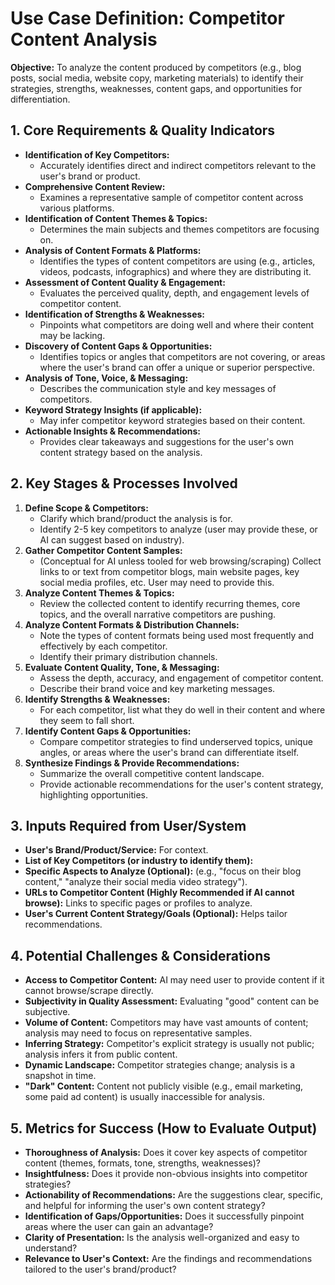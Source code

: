 # Use Case Definition: Competitor Content Analysis

**Objective:** To analyze the content produced by competitors (e.g., blog posts, social media, website copy, marketing materials) to identify their strategies, strengths, weaknesses, content gaps, and opportunities for differentiation.

## 1. Core Requirements & Quality Indicators

*   **Identification of Key Competitors:**
    *   Accurately identifies direct and indirect competitors relevant to the user's brand or product.
*   **Comprehensive Content Review:**
    *   Examines a representative sample of competitor content across various platforms.
*   **Identification of Content Themes & Topics:**
    *   Determines the main subjects and themes competitors are focusing on.
*   **Analysis of Content Formats & Platforms:**
    *   Identifies the types of content competitors are using (e.g., articles, videos, podcasts, infographics) and where they are distributing it.
*   **Assessment of Content Quality & Engagement:**
    *   Evaluates the perceived quality, depth, and engagement levels of competitor content.
*   **Identification of Strengths & Weaknesses:**
    *   Pinpoints what competitors are doing well and where their content may be lacking.
*   **Discovery of Content Gaps & Opportunities:**
    *   Identifies topics or angles that competitors are not covering, or areas where the user's brand can offer a unique or superior perspective.
*   **Analysis of Tone, Voice, & Messaging:**
    *   Describes the communication style and key messages of competitors.
*   **Keyword Strategy Insights (if applicable):**
    *   May infer competitor keyword strategies based on their content.
*   **Actionable Insights & Recommendations:**
    *   Provides clear takeaways and suggestions for the user's own content strategy based on the analysis.

## 2. Key Stages & Processes Involved

1.  **Define Scope & Competitors:**
    *   Clarify which brand/product the analysis is for.
    *   Identify 2-5 key competitors to analyze (user may provide these, or AI can suggest based on industry).
2.  **Gather Competitor Content Samples:**
    *   (Conceptual for AI unless tooled for web browsing/scraping) Collect links to or text from competitor blogs, main website pages, key social media profiles, etc. User may need to provide this.
3.  **Analyze Content Themes & Topics:**
    *   Review the collected content to identify recurring themes, core topics, and the overall narrative competitors are pushing.
4.  **Analyze Content Formats & Distribution Channels:**
    *   Note the types of content formats being used most frequently and effectively by each competitor.
    *   Identify their primary distribution channels.
5.  **Evaluate Content Quality, Tone, & Messaging:**
    *   Assess the depth, accuracy, and engagement of competitor content.
    *   Describe their brand voice and key marketing messages.
6.  **Identify Strengths & Weaknesses:**
    *   For each competitor, list what they do well in their content and where they seem to fall short.
7.  **Identify Content Gaps & Opportunities:**
    *   Compare competitor strategies to find underserved topics, unique angles, or areas where the user's brand can differentiate itself.
8.  **Synthesize Findings & Provide Recommendations:**
    *   Summarize the overall competitive content landscape.
    *   Provide actionable recommendations for the user's content strategy, highlighting opportunities.

## 3. Inputs Required from User/System

*   **User's Brand/Product/Service:** For context.
*   **List of Key Competitors (or industry to identify them):**
*   **Specific Aspects to Analyze (Optional):** (e.g., "focus on their blog content," "analyze their social media video strategy").
*   **URLs to Competitor Content (Highly Recommended if AI cannot browse):** Links to specific pages or profiles to analyze.
*   **User's Current Content Strategy/Goals (Optional):** Helps tailor recommendations.

## 4. Potential Challenges & Considerations

*   **Access to Competitor Content:** AI may need user to provide content if it cannot browse/scrape directly.
*   **Subjectivity in Quality Assessment:** Evaluating "good" content can be subjective.
*   **Volume of Content:** Competitors may have vast amounts of content; analysis may need to focus on representative samples.
*   **Inferring Strategy:** Competitor's explicit strategy is usually not public; analysis infers it from public content.
*   **Dynamic Landscape:** Competitor strategies change; analysis is a snapshot in time.
*   **"Dark" Content:** Content not publicly visible (e.g., email marketing, some paid ad content) is usually inaccessible for analysis.

## 5. Metrics for Success (How to Evaluate Output)

*   **Thoroughness of Analysis:** Does it cover key aspects of competitor content (themes, formats, tone, strengths, weaknesses)?
*   **Insightfulness:** Does it provide non-obvious insights into competitor strategies?
*   **Actionability of Recommendations:** Are the suggestions clear, specific, and helpful for informing the user's own content strategy?
*   **Identification of Gaps/Opportunities:** Does it successfully pinpoint areas where the user can gain an advantage?
*   **Clarity of Presentation:** Is the analysis well-organized and easy to understand?
*   **Relevance to User's Context:** Are the findings and recommendations tailored to the user's brand/product?
